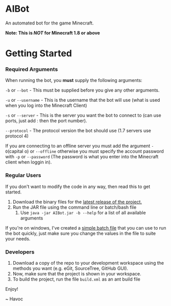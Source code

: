 # AIBot
An automated bot for the game Minecraft.

__Note: This is *NOT* for Minecraft 1.8 or above__

# Getting Started

### Required Arguments
When running the bot, you __must__ supply the following arguments:

`-b` or `--bot` - This must be supplied before you give any other arguments.

`-u` or `--username` - This is the username that the bot will use (what is used when you log into the Minecraft Client)

`-s` or `--server` - This is the server you want the bot to connect to (can use ports, just add : then the port number).

`--protocol` - The protocol version the bot should use (1.7 servers use protocol 4)

If you are connecting to an offline server you must add the argument `-O`(capital o) or `--offline` otherwise you must specify the account password with `-p` or `--password` (The password is what you enter into the Minecraft client when loggin in).

### Regular Users

If you don't want to modify the code in any way, then read this to get started.

1. Download the binary files for the [latest release of the project.](https://github.com/TGRHavoc/AIBot/releases)
2. Run the JAR file using the command line or batch/bash file
   1. Use `java -jar AIBot.jar -b --help` for a list of all available arguments

If you're on windows, I've created a [simple batch file](https://github.com/TGRHavoc/AIBot/blob/master/start_bot.bat) that you can use to run the bot quickly, just make sure you change the values in the file to suite your needs.

### Developers
1. Download a copy of the repo to your development workspace using the methods you want (e.g. eGit, SourceTree, GitHub GUI).
2. Now, make sure that the project is shown in your workspace.
3. To build the project, run the file `build.xml` as an ant build file

Enjoy!

~ Havoc
